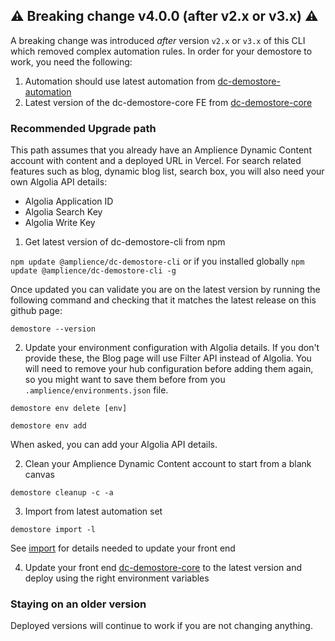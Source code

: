 ## ⚠️ Breaking change v4.0.0 (after v2.x or v3.x) ⚠️
A breaking change was introduced _after_ version `v2.x` or `v3.x` of this CLI which removed complex automation rules. In order for your demostore to work, you need the following:

1) Automation should use latest automation from [dc-demostore-automation](https://github.com/amplience/dc-demostore-automation)
2) Latest version of the dc-demostore-core FE from [dc-demostore-core](https://github.com/amplience/dc-demostore-core)

### Recommended Upgrade path
This path assumes that you already have an Amplience Dynamic Content account with content and a deployed URL in Vercel.
For search related features such as blog, dynamic blog list, search box, you will also need your own Algolia API details:
- Algolia Application ID
- Algolia Search Key
- Algolia Write Key

1) Get latest version of dc-demostore-cli from npm

  `npm update @amplience/dc-demostore-cli` or if you installed globally `npm update @amplience/dc-demostore-cli -g`

Once updated you can validate you are on the latest version by running the following command and checking that it matches the latest release on this github page:

```
demostore --version
```

2) Update your environment configuration with Algolia details. If you don't provide these, the Blog page will use Filter API instead of Algolia.
You will need to remove your hub configuration before adding them again, so you might want to save them before from you `.amplience/environments.json` file.

  `demostore env delete [env]`
  
  `demostore env add`

When asked, you can add your Algolia API details.

2) Clean your Amplience Dynamic Content account to start from a blank canvas

  `demostore cleanup -c -a`

3) Import from latest automation set

  `demostore import -l`

  See [import](../README.md#import) for details needed to update your front end

4) Update your front end [dc-demostore-core](https://github.com/amplience/dc-demostore-core) to the latest version and deploy using the right environment variables

### Staying on an older version
Deployed versions will continue to work if you are not changing anything.